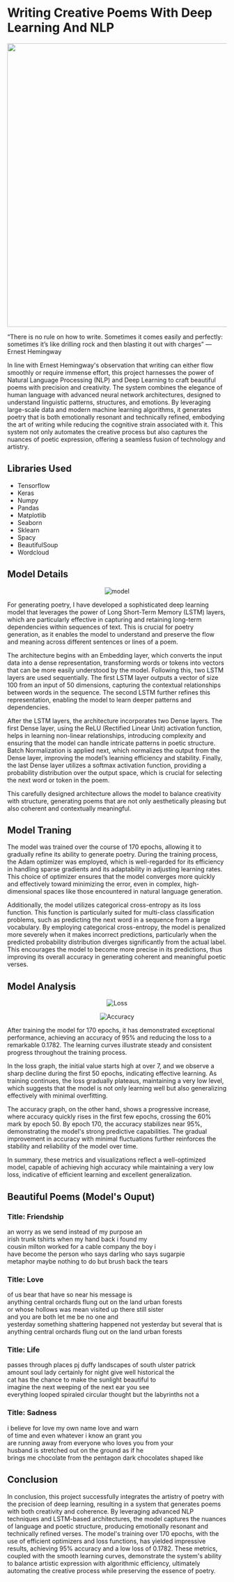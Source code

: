 # Writing Creative Poems With Deep Learning And NLP
</a>
</p>
<img src="https://compote.slate.com/images/90194c2c-a99e-4c6f-9615-d9df031b6586.jpg" width="950" height="650">
<p>“There is no rule on how to write. Sometimes it comes easily and perfectly: sometimes it’s like drilling rock and then blasting it out with charges” — Ernest Hemingway</p></p>In line with Ernest Hemingway's observation that writing can either flow smoothly or require immense effort, this project harnesses the power of Natural Language Processing (NLP) and Deep Learning to craft beautiful poems with precision and creativity. The system combines the elegance of human language with advanced neural network architectures, designed to understand linguistic patterns, structures, and emotions. By leveraging large-scale data and modern machine learning algorithms, it generates poetry that is both emotionally resonant and technically refined, embodying the art of writing while reducing the cognitive strain associated with it. This system not only automates the creative process but also captures the nuances of poetic expression, offering a seamless fusion of technology and artistry.
</p>
<h2>Libraries Used</h2>
<ul>
  <li>Tensorflow</li>
  <li>Keras</li>
  <li>Numpy</li>
  <li>Pandas </li>
  <li>Matplotlib</li>
  <li>Seaborn</li>
  <li>Sklearn</li>
  <li>Spacy</li>
  <li>BeautifulSoup</li>
  <li>Wordcloud</li>
</ul>
<h2>Model Details</h2>
<p align="center">
<img src="https://github.com/user-attachments/assets/3475b4da-5cd7-42a0-915b-860ad13c741c" alt="model" >
</p> 
<p>For generating poetry, I have developed a sophisticated deep learning model that leverages the power of Long Short-Term Memory (LSTM) layers, which are particularly effective in capturing and retaining long-term dependencies within sequences of text. This is crucial for poetry generation, as it enables the model to understand and preserve the flow and meaning across different sentences or lines of a poem.

The architecture begins with an Embedding layer, which converts the input data into a dense representation, transforming words or tokens into vectors that can be more easily understood by the model. Following this, two LSTM layers are used sequentially. The first LSTM layer outputs a vector of size 100 from an input of 50 dimensions, capturing the contextual relationships between words in the sequence. The second LSTM further refines this representation, enabling the model to learn deeper patterns and dependencies.

After the LSTM layers, the architecture incorporates two Dense layers. The first Dense layer, using the ReLU (Rectified Linear Unit) activation function, helps in learning non-linear relationships, introducing complexity and ensuring that the model can handle intricate patterns in poetic structure. Batch Normalization is applied next, which normalizes the output from the Dense layer, improving the model’s learning efficiency and stability. Finally, the last Dense layer utilizes a softmax activation function, providing a probability distribution over the output space, which is crucial for selecting the next word or token in the poem.

This carefully designed architecture allows the model to balance creativity with structure, generating poems that are not only aesthetically pleasing but also coherent and contextually meaningful.</p>
<h2>Model Traning</h2>
<p>The model was trained over the course of 170 epochs, allowing it to gradually refine its ability to generate poetry. During the training process, the Adam optimizer was employed, which is well-regarded for its efficiency in handling sparse gradients and its adaptability in adjusting learning rates. This choice of optimizer ensures that the model converges more quickly and effectively toward minimizing the error, even in complex, high-dimensional spaces like those encountered in natural language generation.

Additionally, the model utilizes categorical cross-entropy as its loss function. This function is particularly suited for multi-class classification problems, such as predicting the next word in a sequence from a large vocabulary. By employing categorical cross-entropy, the model is penalized more severely when it makes incorrect predictions, particularly when the predicted probability distribution diverges significantly from the actual label. This encourages the model to become more precise in its predictions, thus improving its overall accuracy in generating coherent and meaningful poetic verses.</p>
<h2>Model Analysis</h2>
<p align="center">
<img src="https://github.com/user-attachments/assets/a8bba16d-5129-47b3-adbb-a82c219f2d23" alt="Loss" >
</p>
<p align="center">
<img src="https://github.com/user-attachments/assets/4d95d0cd-1182-4a2f-b8e0-5f3d7059c06f" alt="Accuracy" >
</p>
<p>After training the model for 170 epochs, it has demonstrated exceptional performance, achieving an accuracy of 95% and reducing the loss to a remarkable 0.1782. The learning curves illustrate steady and consistent progress throughout the training process.

In the loss graph, the initial value starts high at over 7, and we observe a sharp decline during the first 50 epochs, indicating effective learning. As training continues, the loss gradually plateaus, maintaining a very low level, which suggests that the model is not only learning well but also generalizing effectively with minimal overfitting.

The accuracy graph, on the other hand, shows a progressive increase, where accuracy quickly rises in the first few epochs, crossing the 60% mark by epoch 50. By epoch 170, the accuracy stabilizes near 95%, demonstrating the model's strong predictive capabilities. The gradual improvement in accuracy with minimal fluctuations further reinforces the stability and reliability of the model over time.

In summary, these metrics and visualizations reflect a well-optimized model, capable of achieving high accuracy while maintaining a very low loss, indicative of efficient learning and excellent generalization.</p>
<h2>Beautiful Poems (Model's Ouput)</h2>
<h3>Title: Friendship</h3>
<p>an worry as we send instead of my purpose an <br>
irish trunk tshirts when my hand back i found my <br>
cousin milton worked for a cable company the boy i <br>
have become the person who says darling who says sugarpie <br>
metaphor maybe nothing to do but brush back the tears</p>
<h3>Title: Love</h3>
<p>of us bear that have so near his message is <br>
anything central orchards flung out on the land urban forests <br>
or whose hollows was mean visited up there still sister <br>
and you are both let me be no one and <br>
yesterday something shattering happened not yesterday but several that is <br>
anything central orchards flung out on the land urban forests</p>
<h3>Title: Life</h3>
<p>passes through places pj duffy landscapes of south ulster patrick <br>
amount soul lady certainly for night give well historical the <br>
cat has the chance to make the sunlight beautiful to <br>
imagine the next weeping of the next ear you see <br>
everything looped spiraled circular thought but the labyrinths not a</p>
<h3>Title: Sadness</h3>
<p>i believe for love my own name love and warn <br>
of time and even whatever i know an grant you <br>
are running away from everyone who loves you from your <br>
husband is stretched out on the ground as if he <br>
brings me chocolate from the pentagon dark chocolates shaped like</p>

<h2>Conclusion</h2>
<p>In conclusion, this project successfully integrates the artistry of poetry with the precision of deep learning, resulting in a system that generates poems with both creativity and coherence. By leveraging advanced NLP techniques and LSTM-based architectures, the model captures the nuances of language and poetic structure, producing emotionally resonant and technically refined verses. The model's training over 170 epochs, with the use of efficient optimizers and loss functions, has yielded impressive results, achieving 95% accuracy and a low loss of 0.1782. These metrics, coupled with the smooth learning curves, demonstrate the system's ability to balance artistic expression with algorithmic efficiency, ultimately automating the creative process while preserving the essence of poetry.
</p>
